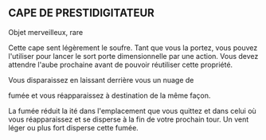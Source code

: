 ## CAPE DE PRESTIDIGITATEUR

Objet merveilleux, rare

Cette cape sent légèrement le soufre. Tant que vous la
portez, vous pouvez l'utiliser pour lancer le sort porte
dimensionnelle par une action. Vous devez attendre l'aube
prochaine avant de pouvoir réutiliser cette propriété.

Vous disparaissez en laissant derrière vous un nuage de

fumée et vous réapparaissez à destination de la même façon.

La fumée réduit la ité dans l'emplacement que vous
quittez et dans celui où vous réapparaissez et se disperse
à la fin de votre prochain tour. Un vent léger ou plus fort
disperse cette fumée.

